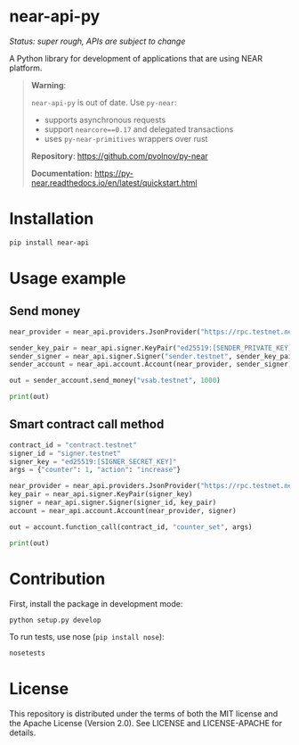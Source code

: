 # near-api-py

*Status: super rough, APIs are subject to change*

A Python library for development of applications that are using NEAR platform.

> **Warning**:
>
> `near-api-py` is out of date. Use `py-near`:
>
> - supports asynchronous requests
> - support `nearcore==0.17` and delegated transactions
> - uses `py-near-primitives` wrappers over rust
>
> **Repository**: https://github.com/pvolnov/py-near
>
> **Documentation:** https://py-near.readthedocs.io/en/latest/quickstart.html


# Installation

```bash
pip install near-api
```

# Usage example

## Send money

```python
near_provider = near_api.providers.JsonProvider("https://rpc.testnet.near.org")

sender_key_pair = near_api.signer.KeyPair("ed25519:[SENDER_PRIVATE_KEY]")
sender_signer = near_api.signer.Signer("sender.testnet", sender_key_pair)
sender_account = near_api.account.Account(near_provider, sender_signer)

out = sender_account.send_money("vsab.testnet", 1000)

print(out)
```


## Smart contract call method

```python
contract_id = "contract.testnet"
signer_id = "signer.testnet"
signer_key = "ed25519:[SIGNER_SECRET_KEY]"
args = {"counter": 1, "action": "increase"}

near_provider = near_api.providers.JsonProvider("https://rpc.testnet.near.org")
key_pair = near_api.signer.KeyPair(signer_key)
signer = near_api.signer.Signer(signer_id, key_pair)
account = near_api.account.Account(near_provider, signer)

out = account.function_call(contract_id, "counter_set", args)

print(out)
```


# Contribution

First, install the package in development mode:
```bash
python setup.py develop
```

To run tests, use nose (`pip install nose`):
```bash
nosetests
```

# License

This repository is distributed under the terms of both the MIT license and the Apache License (Version 2.0). See LICENSE and LICENSE-APACHE for details.
